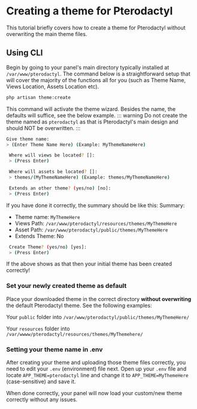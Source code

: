 # Creating a theme for Pterodactyl
This tutorial briefly covers how to create a theme for Pterodactyl without overwriting the main theme files.

## Using CLI
Begin by going to your panel's main directory typically installed at `/var/www/pterodactyl`. The command below is a straightforward setup that will cover
the majority of the functions all for you (such as Theme Name, Views Location, Assets Location etc).
                                                                                                               
``` bash
php artisan theme:create
```
This command will activate the theme wizard. Besides the name, the defaults will suffice, see the below example.
::: warning Do not create the theme named as `pterodactyl` as that is Pterodactyl's main design and should NOT be overwritten.
:::
``` bash
Give theme name:
> (Enter Theme Name Here) (Example: MyThemeNameHere)

 Where will views be located? []:
 > (Press Enter)

 Where will assets be located? []:
 > themes/(MyThemeNameHere) (Example: themes/MyThemeNameHere)

 Extends an other theme? (yes/no) [no]:
 > (Press Enter)
```

If you have done it correctly, the summary should be like this:
Summary:
- Theme name: `MyThemeHere`
- Views Path: `/var/www/pterodactyl/resources/themes/MyThemeHere`
- Asset Path: `/var/www/pterodactyl/public/themes/MyThemeHere`
- Extends Theme: No

```bash
 Create Theme? (yes/no) [yes]:
 > (Press Enter)
```

If the above shows as that then your initial theme has been created correctly!

### Set your newly created theme as default
Place your downloaded theme in the correct directory **without overwriting** the default Pterodactyl theme. See the following examples:

Your `public` folder into `/var/www/pterodactyl/public/themes/MyThemeHere/`

Your `resources` folder into `/var/wwww/pterodactyl/resources/themes/MyThemehere/`

### Setting your theme name in .env
After creating your theme and uploading those theme files correctly, you need to edit your `.env` (environment) file next.
Open up your `.env` file and locate `APP_THEME=pterodactyl` line and change it to `APP_THEME=MyThemeHere` (case-sensitive) and save it.

When done correctly, your panel will now load your custom/new theme correctly without any issues.
